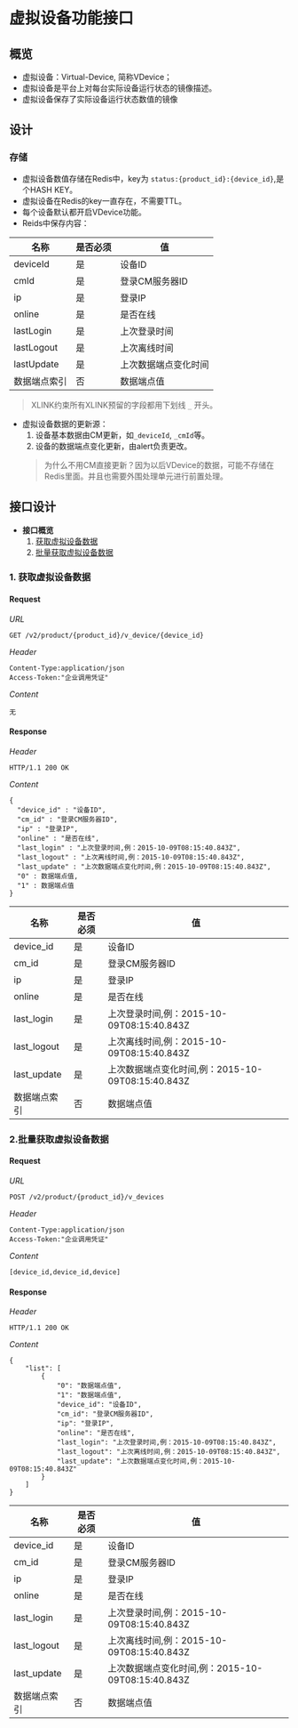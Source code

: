 # 虚拟设备功能接口

## 概览

* 虚拟设备：Virtual-Device, 简称VDevice；
* 虚拟设备是平台上对每台实际设备运行状态的镜像描述。
* 虚拟设备保存了实际设备运行状态数值的镜像

## 设计

### 存储

* 虚拟设备数值存储在Redis中，key为 `status:{product_id}:{device_id}`,是个HASH KEY。
* 虚拟设备在Redis的key一直存在，不需要TTL。
* 每个设备默认都开启VDevice功能。
* Reids中保存内容：

| 名称 | 是否必须 | 值 |
| --- | --- | --- |
| deviceId | 是 | 设备ID |
| cmId | 是 | 登录CM服务器ID |
| ip | 是 | 登录IP |
| online | 是 | 是否在线 |
| lastLogin | 是 | 上次登录时间 |
| lastLogout | 是 | 上次离线时间 |
| lastUpdate | 是 | 上次数据端点变化时间 |
| 数据端点索引 | 否 | 数据端点值 |

> XLINK约束所有XLINK预留的字段都用下划线 `_` 开头。

* 虚拟设备数据的更新源：
  1. 设备基本数据由CM更新，如`_deviceId`, `_cmId`等。
  2. 设备的数据端点变化更新，由alert负责更改。
  > 为什么不用CM直接更新？因为以后VDevice的数据，可能不存储在Redis里面。并且也需要外围处理单元进行前置处理。

## 接口设计

* **接口概览**
	1. [获取虚拟设备数据](#corp_get_vdevice_info)
	2. [批量获取虚拟设备数据](#corp_get_vdevice_list)

### <a name="corp_get_vdevice_info">1. 获取虚拟设备数据</a>

#### **Request**

*URL*

```
GET /v2/product/{product_id}/v_device/{device_id}
```

*Header*

```
Content-Type:application/json
Access-Token:"企业调用凭证"
```

*Content*

```
无
```

#### **Response**

*Header*

```
HTTP/1.1 200 OK
```

*Content*

```
{
  "device_id" : "设备ID",
  "cm_id" : "登录CM服务器ID",
  "ip" : "登录IP",
  "online" : "是否在线",
  "last_login" : "上次登录时间,例：2015-10-09T08:15:40.843Z",
  "last_logout" : "上次离线时间,例：2015-10-09T08:15:40.843Z",
  "last_update" : "上次数据端点变化时间,例：2015-10-09T08:15:40.843Z",
  "0" : 数据端点值,
  "1" : 数据端点值
}
```

| 名称 | 是否必须 | 值 |
| --- | --- | --- |
| device_id | 是 | 设备ID |
| cm_id | 是 | 登录CM服务器ID |
| ip | 是 | 登录IP |
| online | 是 | 是否在线 |
| last_login | 是 | 上次登录时间,例：2015-10-09T08:15:40.843Z|
| last_logout | 是 | 上次离线时间,例：2015-10-09T08:15:40.843Z |
| last_update | 是 | 上次数据端点变化时间,例：2015-10-09T08:15:40.843Z |
| 数据端点索引 | 否 | 数据端点值 |


### <a name="corp_get_vdevice_list"> 2.批量获取虚拟设备数据</a>

#### **Request**

*URL*

```
POST /v2/product/{product_id}/v_devices
```

*Header*

```
Content-Type:application/json
Access-Token:"企业调用凭证"
```

*Content*

```
[device_id,device_id,device]
```

#### **Response**

*Header*

```
HTTP/1.1 200 OK
```

*Content*

```
{
    "list": [
        {
            "0": "数据端点值",
            "1": "数据端点值",
            "device_id": "设备ID",
            "cm_id": "登录CM服务器ID",
            "ip": "登录IP",
            "online": "是否在线",
            "last_login": "上次登录时间,例：2015-10-09T08:15:40.843Z",
            "last_logout": "上次离线时间,例：2015-10-09T08:15:40.843Z",
            "last_update": "上次数据端点变化时间,例：2015-10-09T08:15:40.843Z"
        }
    ]
}
```

| 名称 | 是否必须 | 值 |
| --- | --- | --- |
| device_id | 是 | 设备ID |
| cm_id | 是 | 登录CM服务器ID |
| ip | 是 | 登录IP |
| online | 是 | 是否在线 |
| last_login | 是 | 上次登录时间,例：2015-10-09T08:15:40.843Z|
| last_logout | 是 | 上次离线时间,例：2015-10-09T08:15:40.843Z |
| last_update | 是 | 上次数据端点变化时间,例：2015-10-09T08:15:40.843Z |
| 数据端点索引 | 否 | 数据端点值 |
